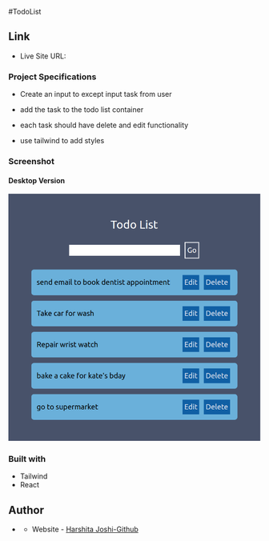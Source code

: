 #TodoList

## Link

- Live Site URL: []()

### Project Specifications

- Create an input to except input task from user

- add the task to the todo list container

- each task should have delete and edit functionality

- use tailwind to add styles

### Screenshot

#### Desktop Version

![TODO list Desktop Layout](./public/Screenshot%20from%202022-11-07%2020-54-16.png)

### Built with

- Tailwind
- React

## Author

- - Website - [Harshita Joshi-Github](https://github.com/harshita1225)
